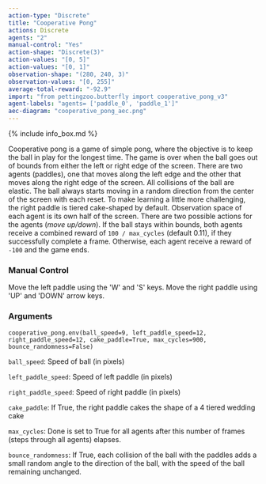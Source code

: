```yaml
---
action-type: "Discrete"
title: "Cooperative Pong"
actions: Discrete
agents: "2"
manual-control: "Yes"
action-shape: "Discrete(3)"
action-values: "[0, 5]"
action-values: "[0, 1]"
observation-shape: "(280, 240, 3)"
observation-values: "[0, 255]"
average-total-reward: "-92.9"
import: "from pettingzoo.butterfly import cooperative_pong_v3"
agent-labels: "agents= ['paddle_0', 'paddle_1']"
aec-diagram: "cooperative_pong_aec.png"
---
```


{% include info_box.md %}


Cooperative pong is a game of simple pong, where the objective is to keep the ball in play for the longest time. The game is over when the ball goes out of bounds from either the left or right edge of the screen. There are two agents (paddles), one that moves along the left edge and the other that moves along the right edge of the screen. All collisions of the ball are elastic. The ball always starts moving in a random direction from the center of the screen with each reset. To make learning a little more challenging, the right paddle is tiered cake-shaped by default. Observation space of each agent is its own half of the screen. There are two possible actions for the agents (_move up/down_). If the ball stays within bounds, both agents receive a combined reward of `100 / max_cycles` (default 0.11), if they successfully complete a frame. Otherwise, each agent receive a reward of `-100` and the game ends.


### Manual Control

Move the left paddle using the 'W' and 'S' keys. Move the right paddle using 'UP' and 'DOWN' arrow keys.

### Arguments

```
cooperative_pong.env(ball_speed=9, left_paddle_speed=12,
right_paddle_speed=12, cake_paddle=True, max_cycles=900, bounce_randomness=False)
```

`ball_speed`: Speed of ball (in pixels)

`left_paddle_speed`: Speed of left paddle (in pixels)

`right_paddle_speed`: Speed of right paddle (in pixels)

`cake_paddle`: If True, the right paddle cakes the shape of a 4 tiered wedding cake

`max_cycles`: Done is set to True for all agents after this number of frames (steps through all agents) elapses.

`bounce_randomness`: If True, each collision of the ball with the paddles adds a small random angle to the direction of the ball, with the speed of the ball remaining unchanged.
